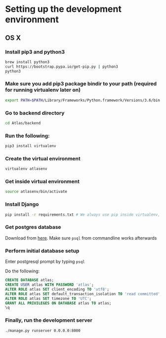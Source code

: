 # Setting up the development environment

## OS X

### Install pip3 and python3
```bash
brew install python3
curl https://bootstrap.pypa.io/get-pip.py | python3
python3
```

### Make sure you add pip3 package bindir to your path (required for running virtualenv later on)
```bash
export PATH=$PATH/Library/Frameworks/Python.framework/Versions/3.6/bin
```

### Go to backend directory
```bash
cd Atlas/backend
```

### Run the following:
```bash
pip3 install virtualenv
```

### Create the virtual environment
```bash
virtualenv atlasenv
```

### Get inside virtual environment
```bash
source atlasenv/bin/activate
```

### Install Django
```bash
pip install -r requirements.txt # We always use pip inside virtualenv, not pip3
```

### Get postgres database
Download from [here](https://postgresapp.com/). Make sure `psql` from commandline works afterwards

### Perform initial database setup
Enter postgresql prompt by typing `psql`

Do the following:
```sql
CREATE DATABASE atlas;
CREATE USER atlas WITH PASSWORD 'atlas';
ALTER ROLE atlas SET client_encoding TO 'utf8';
ALTER ROLE atlas SET default_transaction_isolation TO 'read committed';
ALTER ROLE atlas SET timezone TO 'UTC';
GRANT ALL PRIVILEGES ON DATABASE atlas TO atlas;
\q
```

### Finally, run the development server
```bash
./manage.py runserver 0.0.0.0:8000
```
